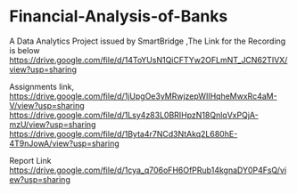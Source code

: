 # Financial-Analysis-of-Banks
A Data Analytics Project issued by SmartBridge
 ,The Link for the Recording is below
https://drive.google.com/file/d/14ToYUsN1QiCFTYw2OFLmNT_JCN62TIVX/view?usp=sharing


Assignments link,
https://drive.google.com/file/d/1jUpgOe3yMRwjzepWIIHqheMwxRc4aM-V/view?usp=sharing
https://drive.google.com/file/d/1Lsy4z83L0BRIHpzN18QnlqVxPQjA-mzU/view?usp=sharing
https://drive.google.com/file/d/1Byta4r7NCd3NtAkq2L680hE-4T9nJowA/view?usp=sharing

Report Link
https://drive.google.com/file/d/1cya_q706oFH6OfPRub14kgnaDY0P4FsQ/view?usp=sharing
